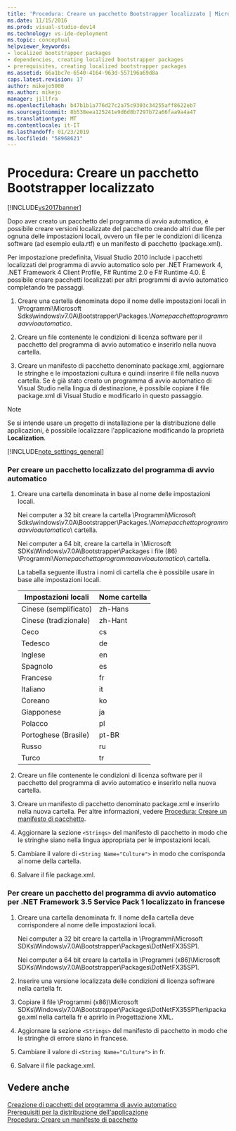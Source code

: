 ```yaml
---
title: 'Procedura: Creare un pacchetto Bootstrapper localizzato | Microsoft Docs'
ms.date: 11/15/2016
ms.prod: visual-studio-dev14
ms.technology: vs-ide-deployment
ms.topic: conceptual
helpviewer_keywords:
- localized bootstrapper packages
- dependencies, creating localized bootstrapper packages
- prerequisites, creating localized bootstrapper packages
ms.assetid: 66a1bc7e-6540-4164-963d-557196a69d8a
caps.latest.revision: 17
author: mikejo5000
ms.author: mikejo
manager: jillfra
ms.openlocfilehash: b47b1b1a776d27c2a75c9303c34255aff8622eb7
ms.sourcegitcommit: 8b538eea125241e9d6d8b7297b72a66faa9a4a47
ms.translationtype: MT
ms.contentlocale: it-IT
ms.lasthandoff: 01/23/2019
ms.locfileid: "58968621"
---
```

# <a name="how-to-create-a-localized-bootstrapper-package"></a>Procedura: Creare un pacchetto Bootstrapper localizzato
[!INCLUDE[vs2017banner](../includes/vs2017banner.md)]

Dopo aver creato un pacchetto del programma di avvio automatico, è possibile creare versioni localizzate del pacchetto creando altri due file per ognuna delle impostazioni locali, ovvero un file per le condizioni di licenza software (ad esempio eula.rtf) e un manifesto di pacchetto (package.xml).  
  
 Per impostazione predefinita, Visual Studio 2010 include i pacchetti localizzati del programma di avvio automatico solo per .NET Framework 4, .NET Framework 4 Client Profile, F# Runtime 2.0 e F# Runtime 4.0. È possibile creare pacchetti localizzati per altri programmi di avvio automatico completando tre passaggi.  
  
1.  Creare una cartella denominata dopo il nome delle impostazioni locali in \Programmi\Microsoft Sdks\windows\v7.0A\Bootstrapper\Packages.\\*Nomepacchettoprogrammaavvioautomatico*.  
  
2.  Creare un file contenente le condizioni di licenza software per il pacchetto del programma di avvio automatico e inserirlo nella nuova cartella.  
  
3.  Creare un manifesto di pacchetto denominato package.xml, aggiornare le stringhe e le impostazioni cultura e quindi inserire il file nella nuova cartella. Se è già stato creato un programma di avvio automatico di Visual Studio nella lingua di destinazione, è possibile copiare il file package.xml di Visual Studio e modificarlo in questo passaggio.  
  
> [!NOTE]
>  Se si intende usare un progetto di installazione per la distribuzione delle applicazioni, è possibile localizzare l'applicazione modificando la proprietà **Localization**.  
  
 [!INCLUDE[note_settings_general](../includes/note-settings-general-md.md)]  
  
### <a name="to-create-a-localized-bootstrapper-package"></a>Per creare un pacchetto localizzato del programma di avvio automatico  
  
1.  Creare una cartella denominata in base al nome delle impostazioni locali.  
  
     Nei computer a 32 bit creare la cartella \Programmi\Microsoft Sdks\windows\v7.0A\Bootstrapper\Packages.\\*Nomepacchettoprogrammaavvioautomatico*\ cartella.  
  
     Nei computer a 64 bit, creare la cartella in \Microsoft SDKs\Windows\v7.0A\Bootstrapper\Packages i file (86) \Programmi\\*Nomepacchettoprogrammaavvioautomatico*\ cartella.  
  
     La tabella seguente illustra i nomi di cartella che è possibile usare in base alle impostazioni locali.  
  
    |Impostazioni locali|Nome cartella|  
    |------------|-----------------|  
    |Cinese (semplificato)|zh-Hans|  
    |Cinese (tradizionale)|zh-Hant|  
    |Ceco|cs|  
    |Tedesco|de|  
    |Inglese|en|  
    |Spagnolo|es|  
    |Francese|fr|  
    |Italiano|it|  
    |Coreano|ko|  
    |Giapponese|ja|  
    |Polacco|pl|  
    |Portoghese (Brasile)|pt-BR|  
    |Russo|ru|  
    |Turco|tr|  
  
2.  Creare un file contenente le condizioni di licenza software per il pacchetto del programma di avvio automatico e inserirlo nella nuova cartella.  
  
3.  Creare un manifesto di pacchetto denominato package.xml e inserirlo nella nuova cartella. Per altre informazioni, vedere [Procedura: Creare un manifesto di pacchetto](../deployment/how-to-create-a-package-manifest.md).  
  
4.  Aggiornare la sezione `<Strings>` del manifesto di pacchetto in modo che le stringhe siano nella lingua appropriata per le impostazioni locali.  
  
5.  Cambiare il valore di `<String Name="Culture">` in modo che corrisponda al nome della cartella.  
  
6.  Salvare il file package.xml.  
  
### <a name="to-create-a-bootstrapper-package-for-net-framework-35-service-pack-1-localized-in-french"></a>Per creare un pacchetto del programma di avvio automatico per .NET Framework 3.5 Service Pack 1 localizzato in francese  
  
1.  Creare una cartella denominata fr. Il nome della cartella deve corrispondere al nome delle impostazioni locali.  
  
     Nei computer a 32 bit creare la cartella in \Programmi\Microsoft SDKs\Windows\v7.0A\Bootstrapper\Packages\DotNetFX35SP1\.  
  
     Nei computer a 64 bit creare la cartella in \Programmi (x86)\Microsoft SDKs\Windows\v7.0A\Bootstrapper\Packages\DotNetFX35SP1\.  
  
2.  Inserire una versione localizzata delle condizioni di licenza software nella cartella fr.  
  
3.  Copiare il file \Programmi (x86)\Microsoft SDKs\Windows\v7.0A\Bootstrapper\Packages\DotNetFX35SP1\en\package.xml nella cartella fr e aprirlo in Progettazione XML.  
  
4.  Aggiornare la sezione `<Strings>` del manifesto di pacchetto in modo che le stringhe di errore siano in francese.  
  
5.  Cambiare il valore di `<String Name="Culture">` in fr.  
  
6.  Salvare il file package.xml.  
  
## <a name="see-also"></a>Vedere anche  
 [Creazione di pacchetti del programma di avvio automatico](../deployment/creating-bootstrapper-packages.md)   
 [Prerequisiti per la distribuzione dell'applicazione](../deployment/application-deployment-prerequisites.md)   
 [Procedura: Creare un manifesto di pacchetto](../deployment/how-to-create-a-package-manifest.md)

